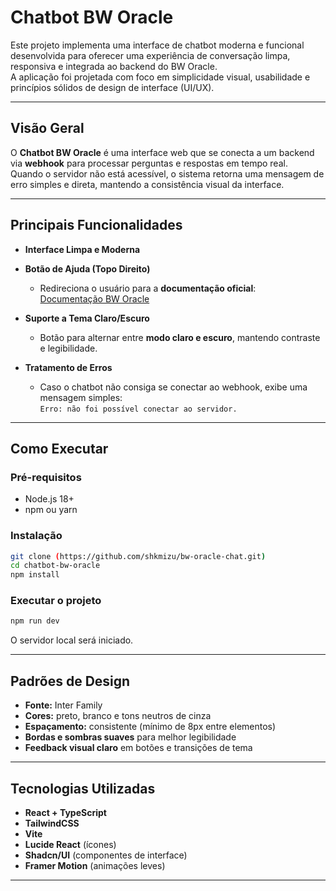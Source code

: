 
# Chatbot BW Oracle

Este projeto implementa uma interface de chatbot moderna e funcional desenvolvida para oferecer uma experiência de conversação limpa, responsiva e integrada ao backend do BW Oracle.  
A aplicação foi projetada com foco em simplicidade visual, usabilidade e princípios sólidos de design de interface (UI/UX).

---

## Visão Geral

O **Chatbot BW Oracle** é uma interface web que se conecta a um backend via **webhook** para processar perguntas e respostas em tempo real.  
Quando o servidor não está acessível, o sistema retorna uma mensagem de erro simples e direta, mantendo a consistência visual da interface.

---

## Principais Funcionalidades

- **Interface Limpa e Moderna**   

- **Botão de Ajuda (Topo Direito)**  
  - Redireciona o usuário para a **documentação oficial**:  
    [Documentação BW Oracle](https://docs.google.com/document/d/1-oADp8KV-uubUdUZA4IHD-rMsxEkwPks/edit?usp=drive_link&ouid=115649894980612759848&rtpof=true&sd=true)

- **Suporte a Tema Claro/Escuro**  
  - Botão para alternar entre **modo claro e escuro**, mantendo contraste e legibilidade.  

- **Tratamento de Erros**  
  - Caso o chatbot não consiga se conectar ao webhook, exibe uma mensagem simples:  
    `Erro: não foi possível conectar ao servidor.`  

---

## Como Executar

### Pré-requisitos
- Node.js 18+
- npm ou yarn

### Instalação

```bash
git clone (https://github.com/shkmizu/bw-oracle-chat.git)
cd chatbot-bw-oracle
npm install
```

### Executar o projeto

```bash
npm run dev
```

O servidor local será iniciado.

---

## Padrões de Design

- **Fonte:** Inter Family  
- **Cores:** preto, branco e tons neutros de cinza  
- **Espaçamento:** consistente (mínimo de 8px entre elementos)  
- **Bordas e sombras suaves** para melhor legibilidade  
- **Feedback visual claro** em botões e transições de tema  

---

## Tecnologias Utilizadas

- **React + TypeScript**
- **TailwindCSS**
- **Vite**
- **Lucide React** (ícones)
- **Shadcn/UI** (componentes de interface)
- **Framer Motion** (animações leves)

---

